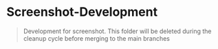 # Screenshot-Development

> Development for screenshot. This folder will be deleted during the cleanup cycle before merging 
> to the main branches
